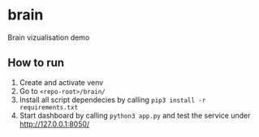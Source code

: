 # brain
Brain vizualisation demo

## How to run

1. Create and activate venv
1. Go to `<repo-root>/brain/`
1. Install all script dependecies by calling `pip3 install -r requirements.txt`
1. Start dashboard by calling `python3 app.py` and test the service under http://127.0.0.1:8050/

